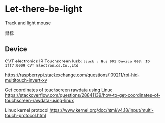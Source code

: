 # Let-there-be-light
Track and light mouse

鼠标

## Device
CVT electronics IR Touchscreen
lusb: `lsusb : Bus 001 Device 003: ID 1ff7:0009 CVT Electronics.Co.,Ltd`

https://raspberrypi.stackexchange.com/questions/109211/rpi-hid-multitouch-invert-xy

Get coordinates of touchscreen rawdata using Linux
https://stackoverflow.com/questions/28841139/how-to-get-coordinates-of-touchscreen-rawdata-using-linux

Linux kernel protocol
https://www.kernel.org/doc/html/v4.18/input/multi-touch-protocol.html
